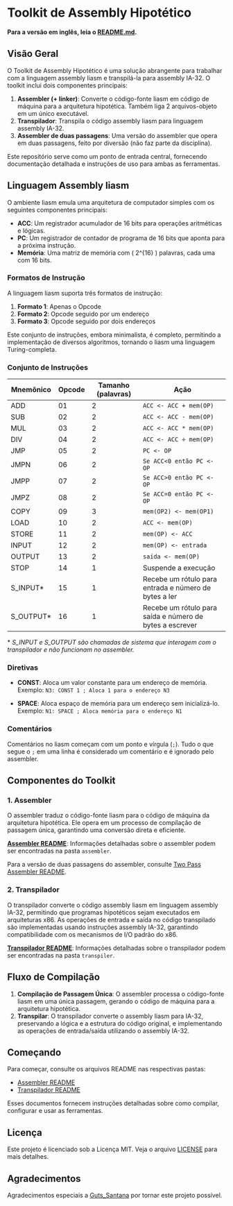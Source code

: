 # Toolkit de Assembly Hipotético

**Para a versão em inglês, leia o [README.md](README.md).**

## Visão Geral

O Toolkit de Assembly Hipotético é uma solução abrangente para trabalhar com a linguagem assembly liasm e transpilá-la para assembly IA-32. O toolkit inclui dois componentes principais:

1. **Assembler (+ linker)**: Converte o código-fonte liasm em código de máquina para a arquitetura hipotética. Também liga 2 arquivos-objeto em um único executável.
2. **Transpilador**: Transpila o código assembly liasm para linguagem assembly IA-32.
3. **Assembler de duas passagens**: Uma versão do assembler que opera em duas passagens, feito por diversão (não faz parte da disciplina).

Este repositório serve como um ponto de entrada central, fornecendo documentação detalhada e instruções de uso para ambas as ferramentas.

## Linguagem Assembly liasm

O ambiente liasm emula uma arquitetura de computador simples com os seguintes componentes principais:

- **ACC**: Um registrador acumulador de 16 bits para operações aritméticas e lógicas.
- **PC**: Um registrador de contador de programa de 16 bits que aponta para a próxima instrução.
- **Memória**: Uma matriz de memória com \( 2^{16} \) palavras, cada uma com 16 bits.

### Formatos de Instrução

A linguagem liasm suporta três formatos de instrução:

1. **Formato 1**: Apenas o Opcode
2. **Formato 2**: Opcode seguido por um endereço
3. **Formato 3**: Opcode seguido por dois endereços

Este conjunto de instruções, embora minimalista, é completo, permitindo a implementação de diversos algoritmos, tornando o liasm uma linguagem Turing-completa.

### Conjunto de Instruções

| Mnemônico  | Opcode | Tamanho (palavras) | Ação                                                    |
|------------|--------|--------------------|---------------------------------------------------------|
| ADD        | 01     | 2                  | `ACC <- ACC + mem(OP)`                                  |
| SUB        | 02     | 2                  | `ACC <- ACC - mem(OP)`                                  |
| MUL        | 03     | 2                  | `ACC <- ACC * mem(OP)`                                  |
| DIV        | 04     | 2                  | `ACC <- ACC ÷ mem(OP)`                                  |
| JMP        | 05     | 2                  | `PC <- OP`                                              |
| JMPN       | 06     | 2                  | `Se ACC<0 então PC <- OP`                                |
| JMPP       | 07     | 2                  | `Se ACC>0 então PC <- OP`                                |
| JMPZ       | 08     | 2                  | `Se ACC=0 então PC <- OP`                                |
| COPY       | 09     | 3                  | `mem(OP2) <- mem(OP1)`                                  |
| LOAD       | 10     | 2                  | `ACC <- mem(OP)`                                        |
| STORE      | 11     | 2                  | `mem(OP) <- ACC`                                        |
| INPUT      | 12     | 2                  | `mem(OP) <- entrada`                                    |
| OUTPUT     | 13     | 2                  | `saída <- mem(OP)`                                      |
| STOP       | 14     | 1                  | Suspende a execução                                     |
| S_INPUT*   | 15     | 1                  | Recebe um rótulo para entrada e número de bytes a ler   |
| S_OUTPUT*  | 16     | 1                  | Recebe um rótulo para saída e número de bytes a escrever|

\* *S_INPUT e S_OUTPUT são chamadas de sistema que interagem com o transpilador e não funcionam no assembler.*

### Diretivas

- **CONST**: Aloca um valor constante para um endereço de memória.  
  Exemplo: `N3: CONST 1 ; Aloca 1 para o endereço N3`

- **SPACE**: Aloca espaço de memória para um endereço sem inicializá-lo.  
  Exemplo: `N1: SPACE ; Aloca memória para o endereço N1`

### Comentários

Comentários no liasm começam com um ponto e vírgula (`;`). Tudo o que segue o `;` em uma linha é considerado um comentário e é ignorado pelo assembler.

## Componentes do Toolkit

### 1. Assembler
O assembler traduz o código-fonte liasm para o código de máquina da arquitetura hipotética. Ele opera em um processo de compilação de passagem única, garantindo uma conversão direta e eficiente.

**[Assembler README](assembler/README.md)**: Informações detalhadas sobre o assembler podem ser encontradas na pasta `assembler`.

Para a versão de duas passagens do assembler, consulte [Two Pass Assembler README](two-pass-assembler/README.md).

### 2. Transpilador
O transpilador converte o código assembly liasm em linguagem assembly IA-32, permitindo que programas hipotéticos sejam executados em arquiteturas x86. As operações de entrada e saída no código transpilado são implementadas usando instruções assembly IA-32, garantindo compatibilidade com os mecanismos de I/O padrão do x86.

**[Transpilador README](transpiler/README.md)**: Informações detalhadas sobre o transpilador podem ser encontradas na pasta `transpiler`.

## Fluxo de Compilação

1. **Compilação de Passagem Única**: O assembler processa o código-fonte liasm em uma única passagem, gerando o código de máquina para a arquitetura hipotética.
2. **Transpilar**: O transpilador converte o assembly liasm para IA-32, preservando a lógica e a estrutura do código original, e implementando as operações de entrada/saída utilizando o assembly IA-32.

## Começando

Para começar, consulte os arquivos README nas respectivas pastas:

- [Assembler README](assembler/README.md)
- [Transpilador README](transpiler/README.md)

Esses documentos fornecem instruções detalhadas sobre como compilar, configurar e usar as ferramentas.

## Licença

Este projeto é licenciado sob a Licença MIT. Veja o arquivo [LICENSE](LICENSE) para mais detalhes.

## Agradecimentos

Agradecimentos especiais a [Guts_Santana](https://github.com/Guts-Santana) por tornar este projeto possível.
